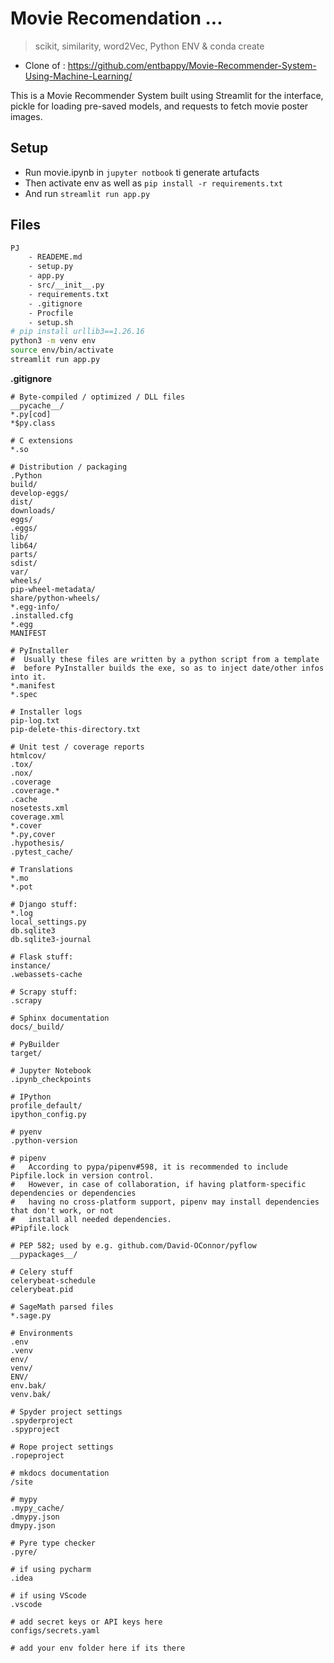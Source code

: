 # Movie Recomendation ...

> scikit, similarity, word2Vec, Python ENV & conda create

- Clone of : https://github.com/entbappy/Movie-Recommender-System-Using-Machine-Learning/

This is a Movie Recommender System built using Streamlit for the interface, pickle for loading pre-saved models, and requests to fetch movie poster images.

## Setup
- Run movie.ipynb in `jupyter notbook` ti generate artufacts
- Then activate env as well as `pip install -r requirements.txt`
- And run `streamlit run app.py`


## Files
```sh
PJ
	- READEME.md 
	- setup.py 
	- app.py
	- src/__init__.py 
	- requirements.txt
	- .gitignore
	- Procfile
	- setup.sh
# pip install urllib3==1.26.16
python3 -m venv env
source env/bin/activate
streamlit run app.py
```


__.gitignore__
```
# Byte-compiled / optimized / DLL files
__pycache__/
*.py[cod]
*$py.class

# C extensions
*.so

# Distribution / packaging
.Python
build/
develop-eggs/
dist/
downloads/
eggs/
.eggs/
lib/
lib64/
parts/
sdist/
var/
wheels/
pip-wheel-metadata/
share/python-wheels/
*.egg-info/
.installed.cfg
*.egg
MANIFEST

# PyInstaller
#  Usually these files are written by a python script from a template
#  before PyInstaller builds the exe, so as to inject date/other infos into it.
*.manifest
*.spec

# Installer logs
pip-log.txt
pip-delete-this-directory.txt

# Unit test / coverage reports
htmlcov/
.tox/
.nox/
.coverage
.coverage.*
.cache
nosetests.xml
coverage.xml
*.cover
*.py,cover
.hypothesis/
.pytest_cache/

# Translations
*.mo
*.pot

# Django stuff:
*.log
local_settings.py
db.sqlite3
db.sqlite3-journal

# Flask stuff:
instance/
.webassets-cache

# Scrapy stuff:
.scrapy

# Sphinx documentation
docs/_build/

# PyBuilder
target/

# Jupyter Notebook
.ipynb_checkpoints

# IPython
profile_default/
ipython_config.py

# pyenv
.python-version

# pipenv
#   According to pypa/pipenv#598, it is recommended to include Pipfile.lock in version control.
#   However, in case of collaboration, if having platform-specific dependencies or dependencies
#   having no cross-platform support, pipenv may install dependencies that don't work, or not
#   install all needed dependencies.
#Pipfile.lock

# PEP 582; used by e.g. github.com/David-OConnor/pyflow
__pypackages__/

# Celery stuff
celerybeat-schedule
celerybeat.pid

# SageMath parsed files
*.sage.py

# Environments
.env
.venv
env/
venv/
ENV/
env.bak/
venv.bak/

# Spyder project settings
.spyderproject
.spyproject

# Rope project settings
.ropeproject

# mkdocs documentation
/site

# mypy
.mypy_cache/
.dmypy.json
dmypy.json

# Pyre type checker
.pyre/

# if using pycharm
.idea

# if using VScode
.vscode

# add secret keys or API keys here
configs/secrets.yaml

# add your env folder here if its there
```